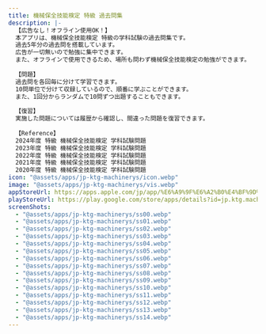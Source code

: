 ```yaml
---
title: 機械保全技能検定 特級 過去問集
description: |-
  【広告なし！オフライン使用OK！】
  本アプリは、機械保全技能検定 特級の学科試験の過去問集です。
  過去5年分の過去問を搭載しています。
  広告が一切無いので勉強に集中できます。
  また、オフラインで使用できるため、場所も問わず機械保全技能検定の勉強ができます。
  
  【問題】
  過去問を各回毎に分けて学習できます。
  10問単位で分けて収録しているので、順番に学ぶことができます。
  また、1回分からランダムで10問ずつ出題することもできます。
  
  【復習】
  実施した問題については履歴から確認し、間違った問題を復習できます。
  
  【Reference】
  2024年度 特級 機械保全技能検定 学科試験問題
  2023年度 特級 機械保全技能検定 学科試験問題
  2022年度 特級 機械保全技能検定 学科試験問題
  2021年度 特級 機械保全技能検定 学科試験問題
  2020年度 特級 機械保全技能検定 学科試験問題
icon: "@assets/apps/jp-ktg-machinerys/icon.webp"
image: "@assets/apps/jp-ktg-machinerys/vis.webp"
appStoreUrl: https://apps.apple.com/jp/app/%E6%A9%9F%E6%A2%B0%E4%BF%9D%E5%85%A8%E6%8A%80%E8%83%BD%E6%A4%9C%E5%AE%9A-%E7%89%B9%E7%B4%9A-%E9%81%8E%E5%8E%BB%E5%95%8F%E9%9B%86/id6477385004
playStoreUrl: https://play.google.com/store/apps/details?id=jp.ktg.machinerys
screenShots:
  - "@assets/apps/jp-ktg-machinerys/ss00.webp"
  - "@assets/apps/jp-ktg-machinerys/ss01.webp"
  - "@assets/apps/jp-ktg-machinerys/ss02.webp"
  - "@assets/apps/jp-ktg-machinerys/ss03.webp"
  - "@assets/apps/jp-ktg-machinerys/ss04.webp"
  - "@assets/apps/jp-ktg-machinerys/ss05.webp"
  - "@assets/apps/jp-ktg-machinerys/ss06.webp"
  - "@assets/apps/jp-ktg-machinerys/ss07.webp"
  - "@assets/apps/jp-ktg-machinerys/ss08.webp"
  - "@assets/apps/jp-ktg-machinerys/ss09.webp"
  - "@assets/apps/jp-ktg-machinerys/ss10.webp"
  - "@assets/apps/jp-ktg-machinerys/ss11.webp"
  - "@assets/apps/jp-ktg-machinerys/ss12.webp"
  - "@assets/apps/jp-ktg-machinerys/ss13.webp"
  - "@assets/apps/jp-ktg-machinerys/ss14.webp"
---
```


